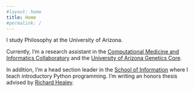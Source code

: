 ```yaml
---
#layout: home
title: Home
#permalink: /
---
```


I study Philosophy at the University of Arizona.

Currently, I’m a research assistant in the [Computational Medicine and Informatics Collaboratory](https://com-in.collab.arizona.edu/) and the [University of Arizona Genetics Core](https://uagc.arl.arizona.edu/).

In addition, I’m a head section leader in the [School of Information](https://ischool.arizona.edu/) where I teach introductory Python programming.
I’m writing an honors thesis advised by [Richard Healey](http://www.u.arizona.edu/~rhealey/).

